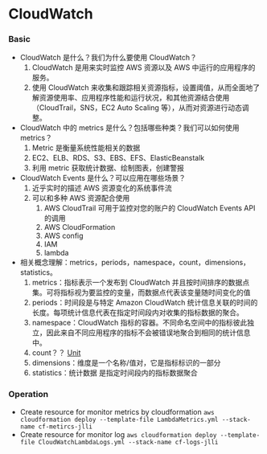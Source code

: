 # CloudWatch

### Basic

- CloudWatch 是什么？我们为什么要使用 CloudWatch？
  1. CloudWatch 是用来实时监控 AWS 资源以及 AWS 中运行的应用程序的服务。
  2. 使用 CloudWatch 来收集和跟踪相关资源指标，设置阈值，从而全面地了解资源使用率、应用程序性能和运行状况，和其他资源结合使用（CloudTrail，SNS，EC2 Auto Scaling 等），从而对资源进行动态调整。
- CloudWatch 中的 metrics 是什么？包括哪些种类？我们可以如何使用 metrics？
  1. Metric 是衡量系统性能相关的数据
  2. EC2、ELB、RDS、S3、EBS、EFS、ElasticBeanstalk
  3. 利用 metric 获取统计数据、绘制图表，创建警报
- CloudWatch Events 是什么？可以应用在哪些场景？
  1. 近乎实时的描述 AWS 资源变化的系统事件流
  2. 可以和多种 AWS 资源配合使用
     1. AWS CloudTrail 可用于监控对您的账户的 CloudWatch Events API 的调用
     2. AWS CloudFormation
     3. AWS config
     4. IAM
     5. lambda
- 相关概念理解：metrics，periods，namespace，count，dimensions，statistics。
  1. metrics：指标表示一个发布到 CloudWatch 并且按时间排序的数据点集。可将指标视为要监控的变量，而数据点代表该变量随时间变化的值
  2. periods：时间段是与特定 Amazon CloudWatch 统计信息关联的时间的长度。每项统计信息代表在指定时间段内对收集的指标数据的聚合。
  3. namespace：CloudWatch 指标的容器。不同命名空间中的指标彼此独立，因此来自不同应用程序的指标不会被错误地聚合到相同的统计信息中。
  4. count？？ [Unit](https://docs.aws.amazon.com/zh_cn/AmazonCloudWatch/latest/monitoring/cloudwatch_concepts.html#Namespace)
  5. dimensions：维度是一个名称/值对，它是指标标识的一部分
  6. statistics：统计数据 是指定时间段内的指标数据聚合

### Operation

- Create resource for monitor metrics by cloudformation
  `aws cloudformation deploy --template-file LambdaMetrics.yml --stack-name cf-metircs-jlli`
- Create resource for monitor log
  `aws cloudformation deploy --template-file CloudWatchLambdaLogs.yml --stack-name cf-logs-jlli`
